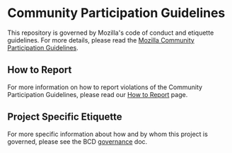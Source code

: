 # Community Participation Guidelines

This repository is governed by Mozilla's code of conduct and etiquette guidelines.
For more details, please read the
[Mozilla Community Participation Guidelines](https://www.mozilla.org/about/governance/policies/participation/).

## How to Report
For more information on how to report violations of the Community Participation Guidelines, please read our [How to Report](https://www.mozilla.org/about/governance/policies/participation/reporting/) page.

## Project Specific Etiquette

For more specific information about how and by whom this project is governed, please see the BCD [governance](https://github.com/mdn/browser-compat-data/blob/master/governance.md) doc.

